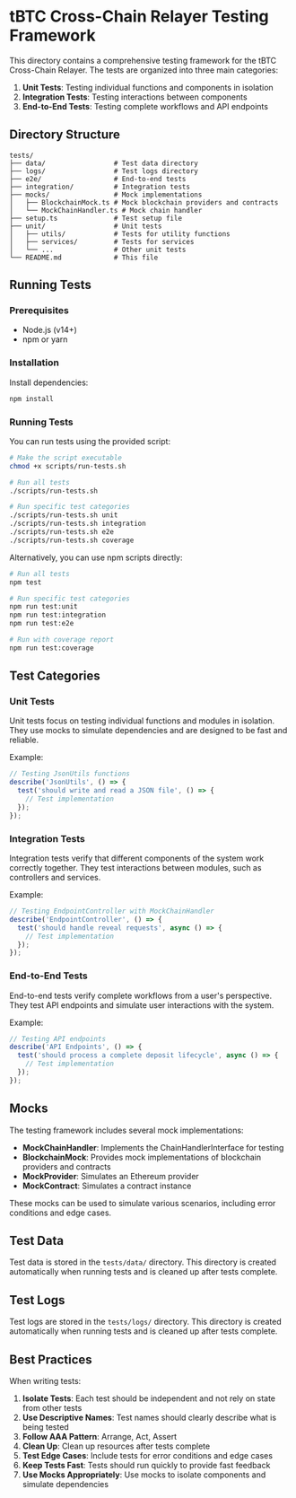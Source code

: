 # tBTC Cross-Chain Relayer Testing Framework

This directory contains a comprehensive testing framework for the tBTC Cross-Chain Relayer. The tests are organized into three main categories:

1. **Unit Tests**: Testing individual functions and components in isolation
2. **Integration Tests**: Testing interactions between components
3. **End-to-End Tests**: Testing complete workflows and API endpoints

## Directory Structure

```
tests/
├── data/                 # Test data directory
├── logs/                 # Test logs directory
├── e2e/                  # End-to-end tests
├── integration/          # Integration tests
├── mocks/                # Mock implementations
│   ├── BlockchainMock.ts # Mock blockchain providers and contracts
│   └── MockChainHandler.ts # Mock chain handler
├── setup.ts              # Test setup file
├── unit/                 # Unit tests
│   ├── utils/            # Tests for utility functions
│   ├── services/         # Tests for services
│   └── ...               # Other unit tests
└── README.md             # This file
```

## Running Tests

### Prerequisites

- Node.js (v14+)
- npm or yarn

### Installation

Install dependencies:

```bash
npm install
```

### Running Tests

You can run tests using the provided script:

```bash
# Make the script executable
chmod +x scripts/run-tests.sh

# Run all tests
./scripts/run-tests.sh

# Run specific test categories
./scripts/run-tests.sh unit
./scripts/run-tests.sh integration
./scripts/run-tests.sh e2e
./scripts/run-tests.sh coverage
```

Alternatively, you can use npm scripts directly:

```bash
# Run all tests
npm test

# Run specific test categories
npm run test:unit
npm run test:integration
npm run test:e2e

# Run with coverage report
npm run test:coverage
```

## Test Categories

### Unit Tests

Unit tests focus on testing individual functions and modules in isolation. They use mocks to simulate dependencies and are designed to be fast and reliable.

Example:

```typescript
// Testing JsonUtils functions
describe('JsonUtils', () => {
  test('should write and read a JSON file', () => {
    // Test implementation
  });
});
```

### Integration Tests

Integration tests verify that different components of the system work correctly together. They test interactions between modules, such as controllers and services.

Example:

```typescript
// Testing EndpointController with MockChainHandler
describe('EndpointController', () => {
  test('should handle reveal requests', async () => {
    // Test implementation
  });
});
```

### End-to-End Tests

End-to-end tests verify complete workflows from a user's perspective. They test API endpoints and simulate user interactions with the system.

Example:

```typescript
// Testing API endpoints
describe('API Endpoints', () => {
  test('should process a complete deposit lifecycle', async () => {
    // Test implementation
  });
});
```

## Mocks

The testing framework includes several mock implementations:

- **MockChainHandler**: Implements the ChainHandlerInterface for testing
- **BlockchainMock**: Provides mock implementations of blockchain providers and contracts
- **MockProvider**: Simulates an Ethereum provider
- **MockContract**: Simulates a contract instance

These mocks can be used to simulate various scenarios, including error conditions and edge cases.

## Test Data

Test data is stored in the `tests/data/` directory. This directory is created automatically when running tests and is cleaned up after tests complete.

## Test Logs

Test logs are stored in the `tests/logs/` directory. This directory is created automatically when running tests and is cleaned up after tests complete.

## Best Practices

When writing tests:

1. **Isolate Tests**: Each test should be independent and not rely on state from other tests
2. **Use Descriptive Names**: Test names should clearly describe what is being tested
3. **Follow AAA Pattern**: Arrange, Act, Assert
4. **Clean Up**: Clean up resources after tests complete
5. **Test Edge Cases**: Include tests for error conditions and edge cases
6. **Keep Tests Fast**: Tests should run quickly to provide fast feedback
7. **Use Mocks Appropriately**: Use mocks to isolate components and simulate dependencies
